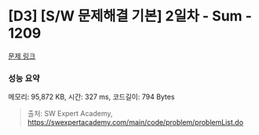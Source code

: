 # [D3] [S/W 문제해결 기본] 2일차 - Sum - 1209 

[문제 링크](https://swexpertacademy.com/main/code/problem/problemDetail.do?contestProbId=AV13_BWKACUCFAYh) 

### 성능 요약

메모리: 95,872 KB, 시간: 327 ms, 코드길이: 794 Bytes



> 출처: SW Expert Academy, https://swexpertacademy.com/main/code/problem/problemList.do